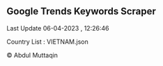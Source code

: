 

## Google Trends Keywords Scraper 
 
Last Update 06-04-2023 , 12:26:46

Country List :
VIETNAM.json



© Abdul Muttaqin 
